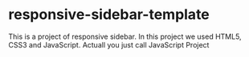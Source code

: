 # responsive-sidebar-template
 This is a project of responsive sidebar. In this project we used HTML5, CSS3 and JavaScript. Actuall you just call JavaScript Project  
